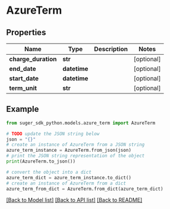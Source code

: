 # AzureTerm


## Properties

Name | Type | Description | Notes
------------ | ------------- | ------------- | -------------
**charge_duration** | **str** |  | [optional] 
**end_date** | **datetime** |  | [optional] 
**start_date** | **datetime** |  | [optional] 
**term_unit** | **str** |  | [optional] 

## Example

```python
from suger_sdk_python.models.azure_term import AzureTerm

# TODO update the JSON string below
json = "{}"
# create an instance of AzureTerm from a JSON string
azure_term_instance = AzureTerm.from_json(json)
# print the JSON string representation of the object
print(AzureTerm.to_json())

# convert the object into a dict
azure_term_dict = azure_term_instance.to_dict()
# create an instance of AzureTerm from a dict
azure_term_from_dict = AzureTerm.from_dict(azure_term_dict)
```
[[Back to Model list]](../README.md#documentation-for-models) [[Back to API list]](../README.md#documentation-for-api-endpoints) [[Back to README]](../README.md)


